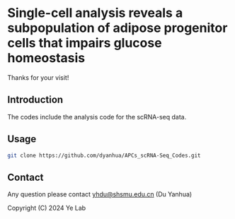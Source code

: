 # Single-cell analysis reveals a subpopulation of adipose progenitor cells that impairs glucose homeostasis

Thanks for your visit!

 
## Introduction

The codes include the analysis code for the scRNA-seq data.

## Usage

```sh
git clone https://github.com/dyanhua/APCs_scRNA-Seq_Codes.git
```

## Contact

Any question please contact [yhdu@shsmu.edu.cn](yhdu@shsmu.edu.cn) (Du Yanhua)

Copyright (C) 2024 Ye Lab
